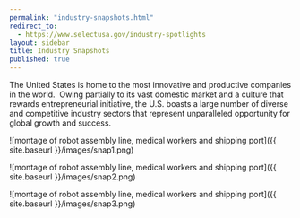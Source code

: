 ```yaml
---
permalink: "industry-snapshots.html"
redirect_to:
  - https://www.selectusa.gov/industry-spotlights
layout: sidebar
title: Industry Snapshots
published: true
---
```


The United States is home to the most innovative and productive companies in the world. &nbsp;Owing partially to its vast domestic market and a culture that rewards entrepreneurial initiative, the U.S. boasts a large number of diverse and competitive industry sectors that represent unparalleled opportunity for global growth and success.

![montage of robot assembly line, medical workers and shipping port]({{ site.baseurl }}/images/snap1.png)

![montage of robot assembly line, medical workers and shipping port]({{ site.baseurl }}/images/snap2.png)

![montage of robot assembly line, medical workers and shipping port]({{ site.baseurl }}/images/snap3.png)
